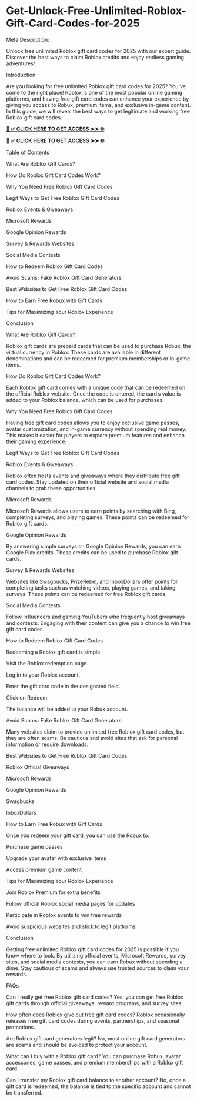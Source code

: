 # Get-Unlock-Free-Unlimited-Roblox-Gift-Card-Codes-for-2025
Meta Description:

Unlock free unlimited Roblox gift card codes for 2025 with our expert guide. Discover the best ways to claim Roblox credits and enjoy endless gaming adventures!

Introduction

Are you looking for free unlimited Roblox gift card codes for 2025? You've come to the right place! Roblox is one of the most popular online gaming platforms, and having free gift card codes can enhance your experience by giving you access to Robux, premium items, and exclusive in-game content. In this guide, we will reveal the best ways to get legitimate and working free Roblox gift card codes.

**[📌 ✅ CLICK HERE TO GET ACCESS ➤➤ 🌐](https://jahanhubspot.com/roblux/)**

**[📌 ✅ CLICK HERE TO GET ACCESS ➤➤ 🌐](https://jahanhubspot.com/roblux/)**

Table of Contents

What Are Roblox Gift Cards?

How Do Roblox Gift Card Codes Work?

Why You Need Free Roblox Gift Card Codes

Legit Ways to Get Free Roblox Gift Card Codes

Roblox Events & Giveaways

Microsoft Rewards

Google Opinion Rewards

Survey & Rewards Websites

Social Media Contests

How to Redeem Roblox Gift Card Codes

Avoid Scams: Fake Roblox Gift Card Generators

Best Websites to Get Free Roblox Gift Card Codes

How to Earn Free Robux with Gift Cards

Tips for Maximizing Your Roblox Experience

Conclusion

What Are Roblox Gift Cards?

Roblox gift cards are prepaid cards that can be used to purchase Robux, the virtual currency in Roblox. These cards are available in different denominations and can be redeemed for premium memberships or in-game items.

How Do Roblox Gift Card Codes Work?

Each Roblox gift card comes with a unique code that can be redeemed on the official Roblox website. Once the code is entered, the card’s value is added to your Roblox balance, which can be used for purchases.

Why You Need Free Roblox Gift Card Codes

Having free gift card codes allows you to enjoy exclusive game passes, avatar customization, and in-game currency without spending real money. This makes it easier for players to explore premium features and enhance their gaming experience.

Legit Ways to Get Free Roblox Gift Card Codes

Roblox Events & Giveaways

Roblox often hosts events and giveaways where they distribute free gift card codes. Stay updated on their official website and social media channels to grab these opportunities.

Microsoft Rewards

Microsoft Rewards allows users to earn points by searching with Bing, completing surveys, and playing games. These points can be redeemed for Roblox gift cards.

Google Opinion Rewards

By answering simple surveys on Google Opinion Rewards, you can earn Google Play credits. These credits can be used to purchase Roblox gift cards.

Survey & Rewards Websites

Websites like Swagbucks, PrizeRebel, and InboxDollars offer points for completing tasks such as watching videos, playing games, and taking surveys. These points can be redeemed for free Roblox gift cards.

Social Media Contests

Follow influencers and gaming YouTubers who frequently host giveaways and contests. Engaging with their content can give you a chance to win free gift card codes.

How to Redeem Roblox Gift Card Codes

Redeeming a Roblox gift card is simple:

Visit the Roblox redemption page.

Log in to your Roblox account.

Enter the gift card code in the designated field.

Click on Redeem.

The balance will be added to your Robux account.

Avoid Scams: Fake Roblox Gift Card Generators

Many websites claim to provide unlimited free Roblox gift card codes, but they are often scams. Be cautious and avoid sites that ask for personal information or require downloads.

Best Websites to Get Free Roblox Gift Card Codes

Roblox Official Giveaways

Microsoft Rewards

Google Opinion Rewards

Swagbucks

InboxDollars

How to Earn Free Robux with Gift Cards

Once you redeem your gift card, you can use the Robux to:

Purchase game passes

Upgrade your avatar with exclusive items

Access premium game content

Tips for Maximizing Your Roblox Experience

Join Roblox Premium for extra benefits

Follow official Roblox social media pages for updates

Participate in Roblox events to win free rewards

Avoid suspicious websites and stick to legit platforms

Conclusion

Getting free unlimited Roblox gift card codes for 2025 is possible if you know where to look. By utilizing official events, Microsoft Rewards, survey sites, and social media contests, you can earn Robux without spending a dime. Stay cautious of scams and always use trusted sources to claim your rewards.

FAQs

Can I really get free Roblox gift card codes?
Yes, you can get free Roblox gift cards through official giveaways, reward programs, and survey sites.

How often does Roblox give out free gift card codes?
Roblox occasionally releases free gift card codes during events, partnerships, and seasonal promotions.

Are Roblox gift card generators legit?
No, most online gift card generators are scams and should be avoided to protect your account.

What can I buy with a Roblox gift card?
You can purchase Robux, avatar accessories, game passes, and premium memberships with a Roblox gift card.

Can I transfer my Roblox gift card balance to another account?
No, once a gift card is redeemed, the balance is tied to the specific account and cannot be transferred.
